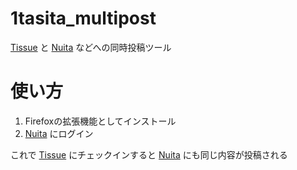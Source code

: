 # 1tasita_multipost

[Tissue](https://shokorism.net) と [Nuita](https://nuita.net) などへの同時投稿ツール

# 使い方

1. Firefoxの拡張機能としてインストール
2. [Nuita](https://nuita.net) にログイン

これで [Tissue](https://shokorism.net) にチェックインすると [Nuita](https://nuita.net) にも同じ内容が投稿される
